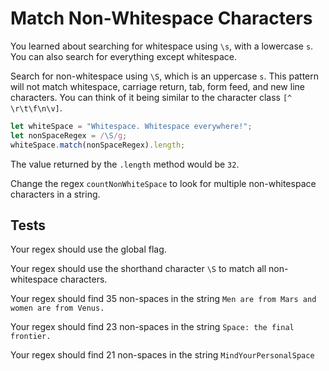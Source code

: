 # Match Non-Whitespace Characters

You learned about searching for whitespace using `\s`, with a lowercase `s`. You can also search for everything except whitespace.

Search for non-whitespace using `\S`, which is an uppercase `s`. This pattern will not match whitespace, carriage return, tab, form feed, and new line characters. You can think of it being similar to the character class `[^ \r\t\f\n\v]`.

```javascript
let whiteSpace = "Whitespace. Whitespace everywhere!";
let nonSpaceRegex = /\S/g;
whiteSpace.match(nonSpaceRegex).length;
```

The value returned by the `.length` method would be `32`.

Change the regex `countNonWhiteSpace` to look for multiple non-whitespace characters in a string.

## Tests

Your regex should use the global flag.

Your regex should use the shorthand character `\S` to match all non-whitespace characters.

Your regex should find 35 non-spaces in the string `Men are from Mars and women are from Venus.`

Your regex should find 23 non-spaces in the string `Space: the final frontier.`

Your regex should find 21 non-spaces in the string `MindYourPersonalSpace`
